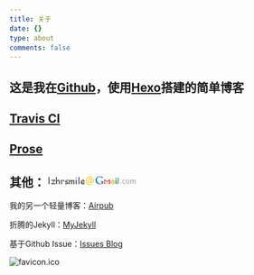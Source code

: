 ```yaml
---
title: 关于
date: {}
type: about
comments: false
---
```

## 这是我在[Github](http://github.com/lzhr)，使用[Hexo](http://hexo.io)搭建的简单博客

## [Travis CI](https://travis-ci.org/lzhr/Blog-Hexo-Travis-CI)

## [Prose](http://prose.io#lzhr)

## 其他：[![](https://raw.githubusercontent.com/lzhr/hexo-theme-next/d37cf63e5027f9578e009b1715df039b7044a75e/source/images/lzhrsmilegmail.gif)](mailto:lzhrsmile@gmail.com)

我的另一个轻量博客：[Airpub](http://lzhr.github.io/airpub1)

折腾的Jekyll：[MyJekyll](http://lzhr.oschina.io/myjekyll/archives.html)

基于Github Issue：[Issues Blog](http://lzhr.github.io/issues-blog)

![favicon.ico](https://raw.githubusercontent.com/lzhr/Blog-Hexo-Travis-CI/master/source/favicon.ico)



